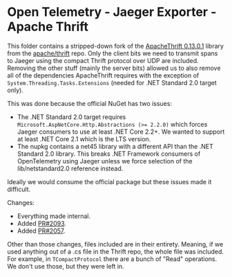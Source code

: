 # Open Telemetry - Jaeger Exporter - Apache Thrift

This folder contains a stripped-down fork of the [ApacheThrift
0.13.0.1](https://www.nuget.org/packages/ApacheThrift/0.13.0.1) library from
the [apache/thrift](https://github.com/apache/thrift/tree/0.13.0) repo. Only
the client bits we need to transmit spans to Jaeger using the compact Thrift
protocol over UDP are included. Removing the other stuff (mainly the server
bits) allowed us to also remove all of the dependencies ApacheThrift requires
with the exception of `System.Threading.Tasks.Extensions` (needed for .NET
Standard 2.0 target only).

This was done because the official NuGet has two issues:

* The .NET Standard 2.0 target requires `Microsoft.AspNetCore.Http.Abstractions
  (>= 2.2.0)` which forces Jaeger consumers to use at least .NET Core 2.2+. We
  wanted to support at least .NET Core 2.1 which is the LTS version.
* The nupkg contains a net45 library with a different API than the .NET
  Standard 2.0 library. This breaks .NET Framework consumers of OpenTelemetry
  using Jaeger unless we force selection of the lib/netstandard2.0 reference
  instead.

Ideally we would consume the official package but these issues made it
difficult.

Changes:

* Everything made internal.
* Added [PR#2093](https://github.com/apache/thrift/pull/2093).
* Added [PR#2057](https://github.com/apache/thrift/pull/2057).

Other than those changes, files included are in their entirety. Meaning, if we
used anything out of a .cs file in the Thrift repo, the whole file was
included. For example, in `TCompactProtocol` there are a bunch of "Read"
operations. We don't use those, but they were left in.

